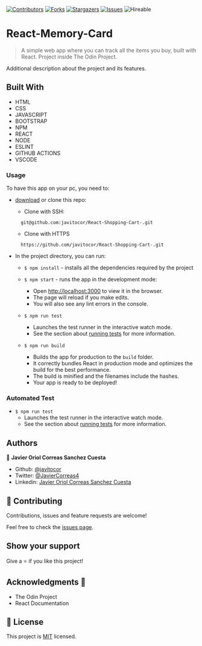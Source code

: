 <!--
*** Thanks for checking out this README Template. If you have a suggestion that would
*** make this better, please fork the repo and create a pull request or simply open
*** an issue with the tag "enhancement".
*** Thanks again! Now go create something AMAZING! :D
-->

<!-- PROJECT SHIELDS -->
<!--
*** I'm using markdown "reference style" links for readability.
*** Reference links are enclosed in brackets [ ] instead of parentheses ( ).
*** See the bottom of this document for the declaration of the reference variables
*** for contributors-url, forks-url, etc. This is an optional, concise syntax you may use.
*** https://www.markdownguide.org/basic-syntax/#reference-style-links
-->
[![Contributors][contributors-shield]][contributors-url] 
[![Forks][forks-shield]][forks-url] 
[![Stargazers][stars-shield]][stars-url] 
[![Issues][issues-shield]][issues-url] 
![Hireable](https://cdn.rawgit.com/hiendv/hireable/master/styles/default/yes.svg) 

# React-Memory-Card

>  A simple web app where you can track all the items you buy, built with React. Project inside The Odin Project.


Additional description about the project and its features.

## Built With

- HTML 
- CSS
- JAVASCRIPT
- BOOTSTRAP
- NPM
- REACT
- NODE
- ESLINT
- GITHUB ACTIONS
- VSCODE

### Usage
To have this app on your pc, you need to:
* [download](https://github.com/javitocor/React-Shopping-Cart-/archive/development.zip) or clone this repo:
  - Clone with SSH:
  ```
    git@github.com:javitocor/React-Shopping-Cart-.git
  ```
  - Clone with HTTPS
  ```
    https://github.com/javitocor/React-Shopping-Cart-.git
  ```

* In the project directory, you can run:

  - `$ npm install` - installs all the dependencies required by the project

  - `$ npm start` - runs the app in the development mode:
    - Open [http://localhost:3000](http://localhost:3000) to view it in the browser.
    - The page will reload if you make edits.
    - You will also see any lint errors in the console.

  - `$ npm run test`
    - Launches the test runner in the interactive watch mode.
    - See the section about [running tests](https://facebook.github.io/create-react-app/docs/running-tests) for more information.

  - `$ npm run build`
    - Builds the app for production to the `build` folder.
    - It correctly bundles React in production mode and optimizes the build for the best performance.
    - The build is minified and the filenames include the hashes.
    - Your app is ready to be deployed!

### Automated Test
 - `$ npm run test`
    - Launches the test runner in the interactive watch mode.<br />
    - See the section about [running tests](https://facebook.github.io/create-react-app/docs/running-tests) for more information.

## Authors

👤 **Javier Oriol Correas Sanchez Cuesta**

- Github: [@javitocor](https://github.com/javitocor) 
- Twitter: [@JavierCorreas4](https://twitter.com/JavierCorreas4) 
- Linkedin: [Javier Oriol Correas Sanchez Cuesta](https://www.linkedin.com/in/javier-correas-sanchez-cuesta-15289482/) 

## 🤝 Contributing

Contributions, issues and feature requests are welcome!

Feel free to check the [issues page](https://github.com/javitocor/React-Shopping-Cart-/issues).

## Show your support

Give a ⭐️ if you like this project!

## Acknowledgments 🚀

- The Odin Project
- React Documentation

## 📝 License

This project is [MIT](lic.url) licensed.

<!-- MARKDOWN LINKS & IMAGES -->
<!-- https://www.markdownguide.org/basic-syntax/#reference-style-links -->
[contributors-shield]: https://img.shields.io/github/contributors/javitocor/React-Shopping-Cart-.svg?style=flat-square
[contributors-url]: https://github.com/javitocor/React-Shopping-Cart-/graphs/contributors
[forks-shield]: https://img.shields.io/github/forks/javitocor/React-Shopping-Cart-.svg?style=flat-square
[forks-url]: https://github.com/javitocor/React-Shopping-Cart-/network/members
[stars-shield]: https://img.shields.io/github/stars/javitocor/React-Shopping-Cart-.svg?style=flat-square
[stars-url]: https://github.com/javitocor/React-Shopping-Cart-/stargazers
[issues-shield]: https://img.shields.io/github/issues/javitocor/React-Shopping-Cart-.svg?style=flat-square
[issues-url]: https://github.com/javitocor/React-Shopping-Cart-/issues